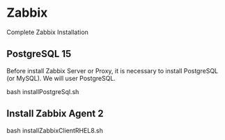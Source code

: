 # Zabbix
Complete Zabbix Installation 

## PostgreSQL 15

Before install Zabbix Server or Proxy, it is necessary to install PostgreSQL (or MySQL). We will user PostgreSQL.

bash installPostgreSql.sh 

## Install Zabbix Agent 2 

bash installZabbixClientRHEL8.sh 
